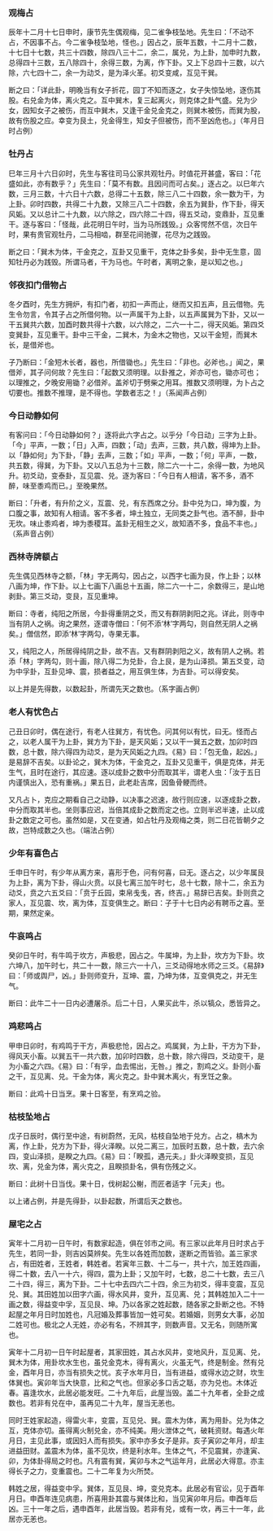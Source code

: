 ### 观梅占

辰年十二月十七日申时，康节先生偶观梅，见二雀争枝坠地。先生曰：「不动不占，不因事不占。今二雀争枝坠地，怪也。」因占之，辰年五数，十二月十二数，十七日十七数，共三十四数，除四八三十二，余二，属兑，为上卦，加申时九数，总得四十三数，五八除四十，余得三数，为离，作下卦。又上下总四十三数，以六除，六七四十二，余一为动爻，是为泽火革。初爻变咸，互见干巽。

断之曰：「详此卦，明晚当有女子折花，园丁不知而逐之，女子失惊坠地，逐伤其股。右兑金为体，离火克之。互中巽木，复三起离火，则克体之卦气盛。兑为少女，因知女子之被伤，而互中巽木，又逢干金兑金克之，则巽木被伤，而巽为股，故有伤股之应。幸变为艮土，兑金得生，知女子但被伤，而不至凶危也。」（年月日时占例）

### 牡丹占

巳年三月十六日卯时，先生与客往司马公家共观牡丹。时值花开甚盛，客曰：「花盛如此，亦有数乎？」先生曰：「莫不有数。且因问而可占矣。」逐占之。以巳年六数，三月三数，十六日十六数，总得二十五数，除三八二十四数，余一数为干，为上卦。卯时四数，共得二十九数，又除三八二十四数，余五为巽卦，作下卦，得天风姤。又以总计二十九数，以六除之，四六除二十四，得五爻动，变鼎卦，互见重干。逐与客曰：「怪哉，此花明日午时，当为马所践毁。」众客愕然不信，次日午时，果有贵官观牡丹，二马相啮，群至花间驰骤，花尽为之践毁。

断之曰：「巽木为体，干金克之，互卦又见重干，克体之卦多矣，卦中无生意，固知牡丹必为践毁。所谓马者，干为马也。午时者，离明之象，是以知之也。」

### 邻夜扣门借物占

冬夕酉时，先生方拥炉，有扣门者，初扣一声而止，继而又扣五声，且云借物。先生令勿言，令其子占之所借何物。以一声属干为上卦，以五声属巽为下卦，又以一干五巽共六数，加酉时数共得十六数，以六除之，二六一十二，得天风姤。第四爻变巽卦，互见重干。卦中三干金，二巽木，为金木之物也，又以干金短，而巽木长，是借斧也。

子乃断曰：「金短木长者，器也，所借锄也。」先生曰：「非也。必斧也。」闻之，果借斧，其子问何故？先生曰：「起数又须明理。以卦推之，斧亦可也，锄亦可也；以理推之，夕晚安用锄？必借斧。盖斧切于劈柴之用耳。推数又须明理，为卜占之切要也。推数不推理，是不得也。学数者志之！」（系闻声占例）

### 今日动静如何

有客问曰：「今日动静如何？」逐将此六字占之。以乎分「今日动」三字为上卦。「今」平声，一数；「日」入声，四数；「动」去声，三数，共八数，得坤为上卦。以「静如何」为下卦，「静」去声，三数；「如」平声，一数；「何」平声，一数，共五数，得巽，为下卦。又以八五总为十三数，除二六一十二，余得一数，为地风升。初爻动，变泰卦，互见震、兑。逐为客曰：「今日有人相请，客不多，酒不醉，味至黍鸡而已。」至晚果然。

断曰：「升者，有升阶之义，互震、兑，有东西席之分。卦中兑为口，坤为腹，为口腹之事，故知有人相请。客不多者，坤土独立，无同类之卦气也。酒不醉，卦中无坎。味止黍鸡者，坤为黍稷耳。盖卦无相生之义，故知酒不多，食品不丰也。」（系声音占例）

### 西林寺牌额占

先生偶见西林寺之额，「林」字无两勾，因占之，以西字七画为艮，作上卦；以林八画为坤，作下卦。以上七画下八画总十五画，除二六一十二，余数得三，是山地剥卦。第三爻动，变艮，互见重坤。

断曰：寺者，纯阳之所居，今卦得重阴之爻，而又有群阴剥阳之兆。详此，则寺中当有阴人之祸。询之果然，逐谓寺僧曰：「何不添‘林’字两勾，则自然无阴人之祸矣。」僧信然，即添‘林’字两勾，寺果无事。

又，纯阳之人，所居得纯阴之卦，故不吉。又有群阴剥阳之义，故有阴人之祸。若添「林」字两勾，则十画，除八得二为兑卦，合上艮，是为山泽损。第五爻变，动为中孚卦，互卦见坤、震，损者益之，用互俱生体，为吉卦。可以得安矣。

以上并是先得数，以数起卦，所谓先天之数也。（系字画占例）

### 老人有忧色占

己丑日卯时，偶在途行，有老人往巽方，有忧色。问其何以有忧，曰无。怪而占之，以老人属干为上卦，巽方为下卦，是天风姤；又以干一巽五之数，加卯时四数，总十数，除六得四为动爻，是为天风姤之九四。《易》曰：「包无鱼，起凶。」是易辞不吉矣。以卦论之，巽木为体，干金克之，互卦又见重干，俱是克体，并无生气，且时在途行，其应速。逐以成卦之数中分而取其半，谓老人虫：「汝于五日内谨慎出入，恐有重祸。」果五日，此老赴吉席，因鱼骨鲠而终。

又凡占卜，克应之期看自己之动静，以决事之迟速，故行则应速，以逐成卦之数，中分而取其半也。坐则事应迟，当倍其成卦之数而定之也。立则半迟半速，止以成卦之数定之可也。虽然如是，又在变通，如占牡丹及观梅之类，则二日花皆朝夕之故，岂特成数之久也。（端法占例）

### 少年有喜色占

壬申日午时，有少年从离方来，喜形于色，问有何喜，曰无。逐占之，以少年属艮为上卦，离为下卦，得山火贲。以艮七离三加午时七，总十七数，除十二，余五为动爻，贲之六五爻曰：「贲于丘园，束帛戋戋，吝，终吉。」易辞已吉矣。卦则贲之家人，互见震、坎，离为体，互变俱生之。断曰：子于十七日内必有聘币之喜。至期，果然定亲。

### 牛哀鸣占

癸卯日午时，有牛鸣于坎方，声极悲，因占之。牛属坤，为上卦，坎方为下卦。坎六坤八，加午时七，共二十一数，除三六一十八，三爻动得地水师之三爻。《易辞》曰：「师或舆尸，凶。」卦则师变升，互坤、震，乃坤为体，互变俱克之，并无生气。

断曰：此牛二十一日内必遭屠杀。后二十日，人果买此牛，杀以犒众，悉皆异之。

### 鸡悲鸣占

甲申日卯时，有鸡鸣于干方，声极悲怆，因占之。鸡属巽，为上卦，干方为下卦，得风天小畜。以巽五干一共六数，加卯时四数，总十数，除六得四，爻动变干，是为小畜之六四。《易》曰：「有孚，血去惕出，无咎。」推之，割鸡之义。卦则小畜之干，互见离、兑。干金为体，离火克之。卦中巽木离火，有烹饪之象。

断曰：此鸡十日当烹。果十日客至，有烹鸡之验。

### 枯枝坠地占

戊子日辰时，偶行至中途，有树蔚然，无风，枯枝自坠地于兑方。占之，槁木为离，作上卦，兑方为下卦，得火泽睽。以兑二离三，加辰时五数，总十数，去六余四，变山泽损，是睽之九四。《易》曰：「睽孤，遇元夫。」卦火泽睽变损，互见坎、离，兑金为体，离火克之，且睽损卦名，俱有伤残之义。

断曰：此树十日当伐。果十日，伐树起公榭，而匠者适字「元夫」也。

以上诸占例，并是先得卦，以卦起数，所谓后天之数也。

### 屋宅之占

寅年十二月初一日午时，有数家起造，俱在邻市之间。有三家以此年月日时求占于先生，若同一卦，则吉凶莫辨矣。先生以各姓而加数，遂断之而皆验。盖三家求占，有田姓者，王姓者，韩姓者。若寅年三数、十二与一，共十六，加王姓四画，得二十数，去八一十六，得四，震为上卦；又加午时，七数，总二十七数，去三八二十四，得三，离为下卦。二十七中去四六二十四，余三为初爻，得丰变震，互见兑、巽。其田姓加以田字六画，得水风井，变升，互见离、兑；其韩姓加入二十一画之数，得益变中孚，互见艮、坤。乃以各家之姓起数，随各家之卦断之也。不特起屋之年月日时加姓也，凡冠婚及葬事皆加一姓可矣。若婚姻，则男女大事，必加二姓可也。极北之人无姓，亦必有名，不辨其字，则数声音。又无名，则随所寓也。

寅年十二月初一日午时起屋者，其家田姓，其占水风井，变地风升，互见离、兑，巽木为体，用卦坎水生也，虽兑金克木，得有离火，火虽无气，终是制金。然有兑金，酉年月日，亦当有损失之忧。亥子水年月日，当有进益，或得水边之财，坎生体巽也。寅卯年当大快意，比和之气也。但家必多口舌之聒，亦为兑也。木体近春。喜逢坎水，此居必能发旺。二十九年后，此屋当毁。盖二十九年者，全卦之成数也。若非有兑在中，虽再见二十九年，屋当无恙也。

同时王姓家起造，得雷火丰，变震，互见兑、巽。震木为体，离为用卦。兑为体之互，克体亦切。虽得离火制兑金，亦不纯美。用火泄体之气，破耗资财。每遇火年月日，主见此事，或因妇人而有损失。家中亦多女子是非。亥子寅卯之年月，却主进益田财。盖震木为体，虽不见坎，终是利水年。生体之气，不见震巽，亦逢寅、卯，为体卦得局之时也。凡有震有巽，寅卯与木之气运年月，此居必大得意。亦主得长子之力，变重震也。二十二年复为火所焚。

韩姓之居，得益变中孚。巽体，互见艮、坤，变兑克本。此居必有官讼，见于酉年月日。申酉年连见病患，所喜用卦其震与巽体比和，当见寅卯年月后。申酉年后凶。三十一年之后，遇申酉年，此居当毁。若非有兑，或有一坎，再三十一年，此居亦无恙也。